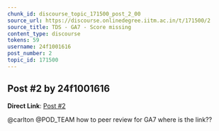 ```yaml
---
chunk_id: discourse_topic_171500_post_2_00
source_url: https://discourse.onlinedegree.iitm.ac.in/t/171500/2
source_title: TDS - GA7 - Score missing
content_type: discourse
tokens: 59
username: 24f1001616
post_number: 2
topic_id: 171500
---
```


## Post #2 by 24f1001616

**Direct Link**: [Post #2](https://discourse.onlinedegree.iitm.ac.in/t/171500/2)

@carlton @POD_TEAM how to peer review for GA7 where is the link??
